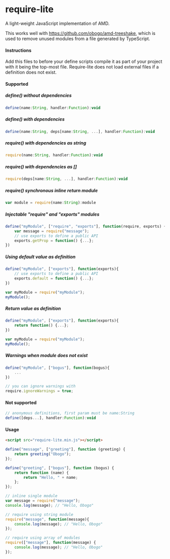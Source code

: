 # require-lite

A light-weight JavaScript implementation of AMD.

This works well with https://github.com/obogo/amd-treeshake, which is used to remove unused modules from a file generated by TypeScript.

#### Instructions

Add this files to before your define scripts compile it as part of your project with it being the top-most file.
Require-lite does not load external files if a definition does not exist.

#### Supported

##### define() without dependencies
```js
define(name:String, handler:Function):void
```
##### define() with dependencies
```js
define(name:String, deps[name:String, ...], handler:Function):void
```
##### require() with dependencies as string
```js
require(name:String, handler:Function):void
```
##### require() with dependencies as []
```js
require(deps[name:String, ...], handler:Function):void
```
##### require() synchronous inline return module
```js
var module = require(name:String):module
```
##### Injectable "require" and "exports" modules
```js
define("myModule", ["require", "exports"], function(require, exports) {
	var message = require("message");
	// use exports to define a public API
	exports.getProp = function() {...};
})
```
##### Using default value as definition
```js
define("myModule", ["exports"], function(exports){
	// use exports to define a public API
	exports.default = function() {...};
})

var myModule = require("myModule");
myModule();
```

##### Return value as definition
```js
define("myModule", ["exports"], function(exports){
	return function() {...};
})

var myModule = require("myModule");
myModule();
```
##### Warnings when module does not exist
```js
define("myModule", ["bogus"], function(bogus){
	...
})

// you can ignore warnings with
require.ignoreWarnings = true;
```

#### Not supported

```js
// anonymous definitions, first param must be name:String
define([deps...], handler:Function):void
```


#### Usage

```html
<script src="require-lite.min.js"></script>
```

```js
define("message", ["greeting"], function (greeting) {
	return greeting("Obogo");
});

define("greeting", ["bogus"], function (bogus) {
    return function (name) {
        return "Hello, " + name;
    };
});

// inline single module
var message = require("message");
console.log(message); // "Hello, Obogo"

// require using string module
require("message", function(message){
	console.log(message); // "Hello, Obogo"
});

// require using array of modules
require(["message"], function(message) {
	console.log(message); // "Hello, Obogo"
});
```
